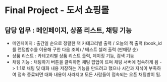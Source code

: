 # Final Project - 도서 쇼핑몰

## 담당 업무 : 메인페이지, 상품 리스트, 채팅 기능

+ 메인페이지 : 출간일 순으로 정렬한 책 카테고리별 출력 / 오늘의 책 출력 (book_id를 랜덤함수를 이용해 구한 다음 조회) / 베스트 셀러 촐력 (판매량 순)
+ 상품 리스트 : 카테고리별 상품 리스트 출력, 페이징 기능, 검색 기능
+ 채팅 기능 : 채팅하기 버튼을 클릭하면 채팅 팝업이 뜨며 채팅 서버에 접속하게 됨
           -> 1:1로 채팅 및 대화 내용 저장하는 기능을 만드려고 했으나 시간과 지식이 부족하여 접속 종료되면 대화 내용이 사라지고 모든 사람들이 접속되는 오픈 채팅방이 됨. 
